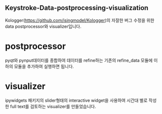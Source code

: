 ## Keystroke-Data-postprocessing-visualization
Kologger(https://github.com/isingmodel/Kologger)의 자잘한 버그 수정을 위한 data postprocessor와 visualizer입니다.

# postprocessor
pyqt와 pynput데이터를 종합하여 데이터를 refine하는 기존의 refine_data 모듈에 이하의 모듈을 추가하여 실행하면 됩니다.



# visualizer
ipywidgets 패키지의 slider형태의 interactive widget을 사용하여 시간대 별로 작성한 full text를 검토하는 visualizer를 만들었습니다.
